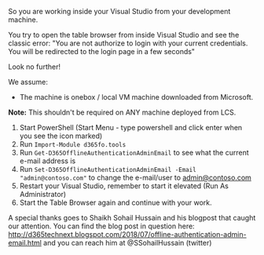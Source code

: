 So you are working inside your Visual Studio from your development machine. 

You try to open the table browser from inside Visual Studio and see the classic error:
"You are not authorize to login with your current credentials. You will be redirected to the login page in a few seconds"

Look no further!

We assume:
* The machine is onebox / local VM machine downloaded from Microsoft.

**Note:**
This shouldn't be required on ANY machine deployed from LCS.

1. Start PowerShell (Start Menu - type powershell and click enter when you see the icon marked)
2. Run `Import-Module d365fo.tools`
3. Run `Get-D365OfflineAuthenticationAdminEmail` to see what the current e-mail address is
4. Run `Set-D365OfflineAuthenticationAdminEmail -Email "admin@contoso.com"` to change the e-mail/user to admin@contoso.com
5. Restart your Visual Studio, remember to start it elevated (Run As Administrator)
6. Start the Table Browser again and continue with your work.

A special thanks goes to Shaikh Sohail Hussain and his blogpost that caught our attention. You can find the blog post in question here: http://d365technext.blogspot.com/2018/07/offline-authentication-admin-email.html and you can reach him at @SSohailHussain (twitter)
